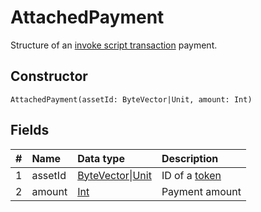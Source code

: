 # AttachedPayment

Structure of an [invoke script transaction](/en/blockchain/transaction-type/invoke-script-transaction) payment.

## Constructor

``` ride
AttachedPayment(assetId: ByteVector|Unit, amount: Int)
```

## Fields

|   #   | Name | Data type | Description |
| :--- | :--- | :--- | :--- |
| 1 | assetId | [ByteVector](/en/ride/data-types/byte-vector)&#124;[Unit](/en/ride/data-types/unit) | ID of a [token](/en/blockchain/token/) |
| 2 | amount | [Int](/en/ride/data-types/int) | Payment amount |
